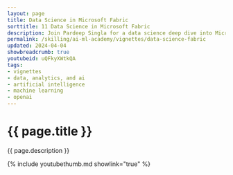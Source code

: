 ```yaml
---
layout: page
title: Data Science in Microsoft Fabric
sorttitle: 11 Data Science in Microsoft Fabric
description: Join Pardeep Singla for a data science deep dive into Microsoft's newly released analytics platform -- Fabric. Discover how Fabric integrates with Azure ML and get hands-on with demos!
permalink: /skilling/ai-ml-academy/vignettes/data-science-fabric
updated: 2024-04-04
showbreadcrumb: true
youtubeid: uQFkyXWtkQA
tags:
- vignettes
- data, analytics, and ai
- artificial intelligence
- machine learning
- openai
---
```


# {{ page.title }}

{{ page.description }}

{% include youtubethumb.md showlink="true" %}